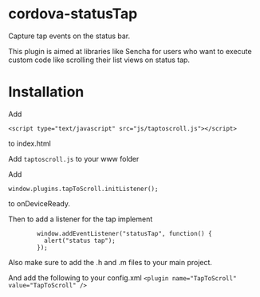 cordova-statusTap
=================

Capture tap events on the status bar.

This plugin is aimed at libraries like Sencha for users who want to execute custom code like scrolling their list views on status tap.

Installation
============

Add
```
<script type="text/javascript" src="js/taptoscroll.js"></script>
```
to index.html

Add `taptoscroll.js` to your www folder

Add 

```
window.plugins.tapToScroll.initListener();
```

to onDeviceReady.


Then to add a listener for the tap implement

```
        window.addEventListener("statusTap", function() {
          alert("status tap");
        });
```

Also make sure to add the .h and .m files to your main project.

And add the following to your config.xml
`<plugin name="TapToScroll" value="TapToScroll" />`
